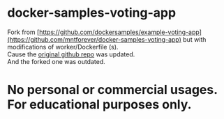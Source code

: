 # docker-samples-voting-app
Fork from [https://github.com/dockersamples/example-voting-app](https://github.com/mntforever/docker-samples-voting-app) but with modifications of worker/Dockerfile (s). <br/>
Cause the [original github repo](https://github.com/dockersamples/example-voting-app/tree/main) was updated. <br/>
And the forked one was outdated.

# No personal or commercial usages. For educational purposes only.

